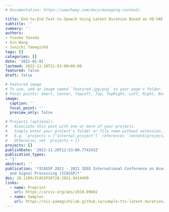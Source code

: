 ```yaml
---
# Documentation: https://wowchemy.com/docs/managing-content/

title: End-to-End Text-to-Speech Using Latent Duration Based on VQ-VAE
subtitle: ''
summary: ''
authors:
- Yusuke Yasuda
- Xin Wang
- Junichi Yamagishd
tags: []
categories: []
date: '2021-01-01'
lastmod: 2022-11-20T21:53:00+09:00
featured: false
draft: false

# Featured image
# To use, add an image named `featured.jpg/png` to your page's folder.
# Focal points: Smart, Center, TopLeft, Top, TopRight, Left, Right, BottomLeft, Bottom, BottomRight.
image:
  caption: ''
  focal_point: ''
  preview_only: false

# Projects (optional).
#   Associate this post with one or more of your projects.
#   Simply enter your project's folder or file name without extension.
#   E.g. `projects = ["internal-project"]` references `content/project/deep-learning/index.md`.
#   Otherwise, set `projects = []`.
projects: []
publishDate: '2022-11-20T12:53:00.774243Z'
publication_types:
- '1'
abstract: ''
publication: '*ICASSP 2021 - 2021 IEEE International Conference on Acoustics, Speech
  and Signal Processing (ICASSP)*'
doi: 10.1109/ICASSP39728.2021.9414499
links:
  - name: Preprint
    url: https://arxiv.org/abs/2010.09602
  - name: Samples
    url: https://nii-yamagishilab.github.io/sample-tts-latent-duration/
---
```

